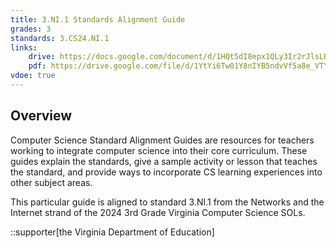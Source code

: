 ```yaml
---
title: 3.NI.1 Standards Alignment Guide
grades: 3
standards: 3.CS24.NI.1
links:
    drive: https://docs.google.com/document/d/1HQt5dI8epx1QLy3Ir2rJlsLBYtJABeZQw1hSQhPxjBI/edit?usp=drive_link
    pdf: https://drive.google.com/file/d/1YtYi6Tw01Y8nIYB5ndvVf5a8e_VTYb_D/view?usp=drive_link
vdoe: true
---
```


## Overview

Computer Science Standard Alignment Guides are resources for teachers working to integrate computer science into their core curriculum. These guides explain the standards, give a sample activity or lesson that teaches the standard, and provide ways to incorporate CS learning experiences into other subject areas.

This particular guide is aligned to standard 3.NI.1 from the Networks and the Internet strand of the 2024 3rd Grade Virginia Computer Science SOLs.

::supporter[the Virginia Department of Education]
